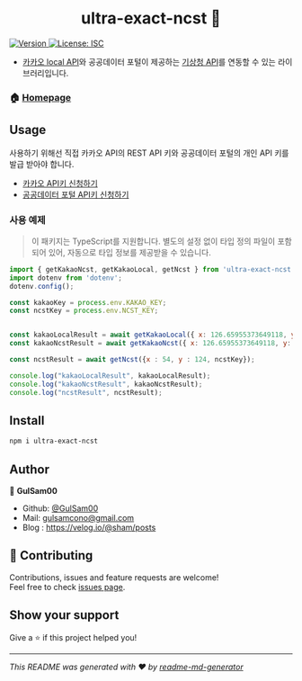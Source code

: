 <h1 align="center">ultra-exact-ncst 👋</h1>
<p>
  <a href="https://www.npmjs.com/package/ultra-exact-ncst" target="_blank">
    <img alt="Version" src="https://img.shields.io/npm/v/ultra-exact-ncst.svg">
  </a>
  <a href="#" target="_blank">
    <img alt="License: ISC" src="https://img.shields.io/badge/License-ISC-yellow.svg" />
  </a>
</p>

* [카카오 local API](https://developers.kakao.com/docs/latest/ko/local/dev-guide#address-coord)와 공공데이터 포털이 제공하는 [기상청 API](https://www.data.go.kr/data/15084084/openapi.do)를 연동할 수 있는 라이브러리입니다.

### 🏠 [Homepage](https://github.com/GulSam00/ultra-exact-ncst)

## Usage

사용하기 위해선 직접 카카오 API의 REST API 키와 공공데이터 포털의 개인 API 키를 발급 받아야 합니다.
- [카카오 API키 신청하기](https://developers.kakao.com/console/app)
- [공공데이터 포털 API키 신청하기](https://www.data.go.kr/index.do)
  
### 사용 예제
> 이 패키지는 TypeScript를 지원합니다. 별도의 설정 없이 타입 정의 파일이 포함되어 있어, 자동으로 타입 정보를 제공받을 수 있습니다.

```js
import { getKakaoNcst, getKakaoLocal, getNcst } from 'ultra-exact-ncst';
import dotenv from 'dotenv';
dotenv.config();

const kakaoKey = process.env.KAKAO_KEY;
const ncstKey = process.env.NCST_KEY;


const kakaoLocalResult = await getKakaoLocal({ x: 126.65955373649118, y: 37.42760161347335, kakaoKey });
const kakaoNcstResult = await getKakaoNcst({ x: 126.65955373649118, y: 37.42760161347335, kakaoKey, ncstKey });

const ncstResult = await getNcst({x : 54, y : 124, ncstKey});

console.log("kakaoLocalResult", kakaoLocalResult);
console.log("kakaoNcstResult", kakaoNcstResult);
console.log("ncstResult", ncstResult);
```

## Install

```sh
npm i ultra-exact-ncst
```

## Author

👤 **GulSam00**

* Github: [@GulSam00](https://github.com/GulSam00)
* Mail: gulsamcono@gmail.com
* Blog : https://velog.io/@sham/posts

## 🤝 Contributing

Contributions, issues and feature requests are welcome!<br />Feel free to check [issues page](https://github.com/GulSam00/ultra-exact-ncst). 

## Show your support

Give a ⭐️ if this project helped you!

***
_This README was generated with ❤️ by [readme-md-generator](https://github.com/kefranabg/readme-md-generator)_